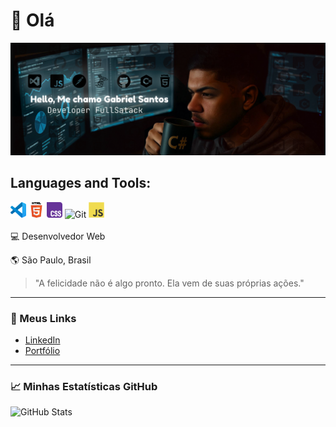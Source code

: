 
# 👋 Olá
<p align="center">
  <img src="https://github.com/Return-Gabriel/Return-Gabriel/blob/main/Group%202.png" width="1000" alt="Gabriel Santos"/>
</p>


<h2>Languages and Tools:</h2>
<div align="left">
  <img src="https://raw.githubusercontent.com/github/explore/80688e429a7d4ef2fca1e82350fe8e3517d3494d/topics/visual-studio-code/visual-studio-code.png" alt="Visual Studio Code" style="width:25px" />
  <img src="https://raw.githubusercontent.com/github/explore/80688e429a7d4ef2fca1e82350fe8e3517d3494d/topics/html/html.png" alt="HTML5" style="width:25px" />
  <img src="https://raw.githubusercontent.com/github/explore/80688e429a7d4ef2fca1e82350fe8e3517d3494d/topics/css/css.png" alt="CSS" style="width:25px" />
  <img src="https://img.icons8.com/color/48/4a90e2/git.png" alt="Git" style="width:25px" />
  <img src="https://raw.githubusercontent.com/devicons/devicon/master/icons/javascript/javascript-original.svg" alt="javascript" style="width:25px" />

</div>

<br>
💻 Desenvolvedor Web  
 
🌎 São Paulo, Brasil

> "A felicidade não é algo pronto. Ela vem de suas próprias ações."

---

### 🔗 Meus Links

- [LinkedIn](https://www.linkedin.com/in/gabriel-santos-309932239/)
- [Portfólio](https://Return-Gabriel.github.io/portfolio)

---

### 📈 Minhas Estatísticas GitHub
![GitHub Stats](https://github-readme-stats.vercel.app/api?username=Return-Gabriel&show_icons=true&theme=radical)
